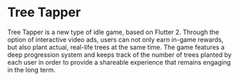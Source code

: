 # Tree Tapper
Tree Tapper is a new type of idle game, based on Flutter 2. Through the option of interactive video ads, users can not only earn in-game rewards, but also plant actual, real-life trees at the same time. The game features a deep progression system and keeps track of the number of trees planted by each user in order to provide a shareable experience that remains engaging in the long term.
